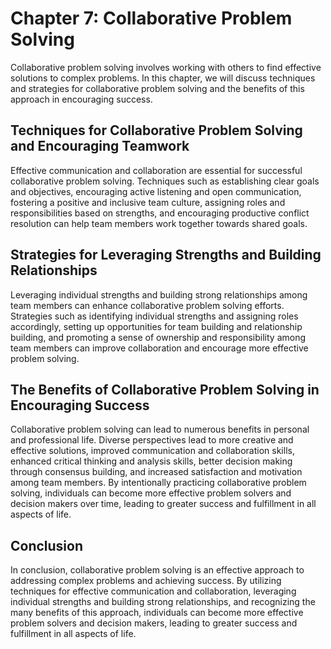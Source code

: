 Chapter 7: Collaborative Problem Solving
========================================

Collaborative problem solving involves working with others to find effective solutions to complex problems. In this chapter, we will discuss techniques and strategies for collaborative problem solving and the benefits of this approach in encouraging success.

Techniques for Collaborative Problem Solving and Encouraging Teamwork
---------------------------------------------------------------------

Effective communication and collaboration are essential for successful collaborative problem solving. Techniques such as establishing clear goals and objectives, encouraging active listening and open communication, fostering a positive and inclusive team culture, assigning roles and responsibilities based on strengths, and encouraging productive conflict resolution can help team members work together towards shared goals.

Strategies for Leveraging Strengths and Building Relationships
--------------------------------------------------------------

Leveraging individual strengths and building strong relationships among team members can enhance collaborative problem solving efforts. Strategies such as identifying individual strengths and assigning roles accordingly, setting up opportunities for team building and relationship building, and promoting a sense of ownership and responsibility among team members can improve collaboration and encourage more effective problem solving.

The Benefits of Collaborative Problem Solving in Encouraging Success
--------------------------------------------------------------------

Collaborative problem solving can lead to numerous benefits in personal and professional life. Diverse perspectives lead to more creative and effective solutions, improved communication and collaboration skills, enhanced critical thinking and analysis skills, better decision making through consensus building, and increased satisfaction and motivation among team members. By intentionally practicing collaborative problem solving, individuals can become more effective problem solvers and decision makers over time, leading to greater success and fulfillment in all aspects of life.

Conclusion
----------

In conclusion, collaborative problem solving is an effective approach to addressing complex problems and achieving success. By utilizing techniques for effective communication and collaboration, leveraging individual strengths and building strong relationships, and recognizing the many benefits of this approach, individuals can become more effective problem solvers and decision makers, leading to greater success and fulfillment in all aspects of life.
